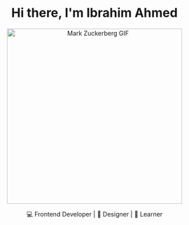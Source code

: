 <h1 align="center">Hi there, I'm Ibrahim Ahmed</h1>

<p align="center">
  <img src="https://media1.tenor.com/m/X2CBinl9C4wAAAAd/mark-mark-zuckerberg.gif" width="400" alt="Mark Zuckerberg GIF">
</p>

<p align="center">💻 Frontend Developer | 🎨 Designer | 🚀 Learner</p>

